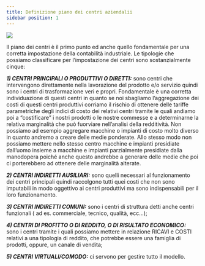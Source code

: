 ```yaml
---
title: Definizione piano dei centri aziendalii
sidebar position: 1
---
```


![](/img/it-it/controlling/piano-de-centri-aziendali.png)

Il piano dei centri è il primo punto ed anche quello fondamentale per una corretta impostazione della contabilità industriale. Le tipologie che possiamo classificare per l’impostazione dei centri sono sostanzialmente cinque:


***1)	CENTRI PRINCIPALI O PRODUTTIVI O DIRETTI:*** sono centri che intervengono direttamente nella lavorazione del prodotto e/o servizio quindi sono i centri di trasformazione veri e propri. Fondamentale è una corretta individuazione di questi centri in quanto se noi sbagliamo l’aggregazione dei costi di questi centri produttivi corriamo il rischio di ottenere delle tariffe parametriche degli indici di costo dei relativi centri tramite le quali andiamo poi a “costificare” i nostri prodotti o le nostre commesse e a determinarne la relativa marginalità che può fuorviare nell’analisi della redditività. Non possiamo ad esempio aggregare macchine o impianti di costo molto diverso in quanto andremo a creare delle medie ponderate. Allo stesso modo non possiamo mettere nello stesso centro macchine e impianti presidiate dall’uomo insieme a macchine e impianti parzialmente presidiate dalla manodopera poiché anche questo andrebbe a generare delle medie che poi ci porterebbero ad ottenere delle marginalità alterate. 

***2)	CENTRI INDIRETTI AUSILIARI:*** sono quelli necessari al funzionamento dei centri principali quindi raccolgono tutti quei costi che non sono imputabili in modo oggettivo ai centri produttivi ma sono indispensabili per il loro funzionamento.

***3)	CENTRI INDIRETTI COMUNI:*** sono i centri di struttura detti anche centri funzionali ( ad es. commerciale, tecnico, qualità, ecc…);

***4)	CENTRI DI PROFITTO O DI REDDITO, O DI RISULTATO ECONOMICO:*** sono i centri tramite i quali possiamo mettere in relazione RICAVI e COSTI relativi a una tipologia di reddito, che potrebbe essere una famiglia di prodotti, oppure, un canale di vendita;

***5)	CENTRI VIRTUALI/COMODO:*** ci servono per gestire tutto il modello.
